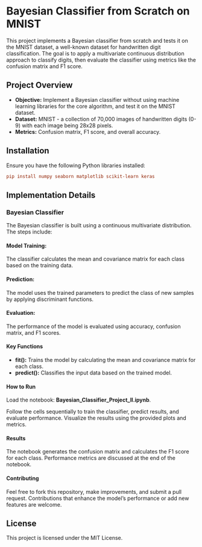 # Bayesian Classifier from Scratch on MNIST
This project implements a Bayesian classifier from scratch and tests it on the MNIST dataset, a well-known dataset for handwritten digit classification. The goal is to apply a multivariate continuous distribution approach to classify digits, then evaluate the classifier using metrics like the confusion matrix and F1 score.

## Project Overview

* **Objective:** Implement a Bayesian classifier without using machine learning libraries for the core algorithm, and test it on the MNIST dataset.
* **Dataset:** MNIST - a collection of 70,000 images of handwritten digits (0-9) with each image being 28x28 pixels.
* **Metrics:** Confusion matrix, F1 score, and overall accuracy.

## Installation
Ensure you have the following Python libraries installed:
```ini
pip install numpy seaborn matplotlib scikit-learn keras
```
## Implementation Details
### Bayesian Classifier
The Bayesian classifier is built using a continuous multivariate distribution. The steps include:

#### Model Training:
The classifier calculates the mean and covariance matrix for each class based on the training data.
#### Prediction: 
The model uses the trained parameters to predict the class of new samples by applying discriminant functions.
#### Evaluation:
The performance of the model is evaluated using accuracy, confusion matrix, and F1 scores.
#### Key Functions
* **fit():** Trains the model by calculating the mean and covariance matrix for each class.
* **predict():** Classifies the input data based on the trained model.
#### How to Run
Load the notebook: **Bayesian_Classifier_Project_II.ipynb**.

Follow the cells sequentially to train the classifier, predict results, and evaluate performance.
Visualize the results using the provided plots and metrics.
#### Results
The notebook generates the confusion matrix and calculates the F1 score for each class.
Performance metrics are discussed at the end of the notebook.
#### Contributing
Feel free to fork this repository, make improvements, and submit a pull request. Contributions that enhance the model’s performance or add new features are welcome.

## License
This project is licensed under the MIT License.
